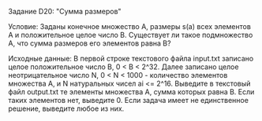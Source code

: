 Задание D20: "Сумма размеров"

 Условие:
 Заданы конечное множество A, размеры s(a) всех элементов A и
 положительное целое число B. Существует ли такое подмножество A, что сумма
 размеров его элементов равна B?

 Исходные данные:
 В первой строке текстового файла input.txt записано целое положительное число B, 0 < B < 2^32. 
 Далее записано целое неотрицательное число N, 0 < N < 1000 - количество
 элементов множества A, и N натуральных чисел ai <= 2^16. Выведите в текстовый файл
 output.txt те элементы множества A, сумма которых равна B. Если таких элементов нет,
 выведите 0. Если задача имеет не единственное решение, выведите любое из них.
